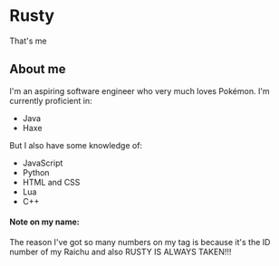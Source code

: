 # Rusty
That's me

## About me
I'm an aspiring software engineer who very much loves Pokémon. 
I'm currently proficient in:
- Java
- Haxe

But I also have some knowledge of:
- JavaScript
- Python
- HTML and CSS
- Lua
- C++

#### Note on my name:
The reason I've got so many numbers on my tag is because it's the ID number of my Raichu and also RUSTY IS ALWAYS TAKEN!!!

<!---
Rusty248570/Rusty248570 is a ✨ special ✨ repository because its `README.md` (this file) appears on your GitHub profile.
You can click the Preview link to take a look at your changes.
--->
